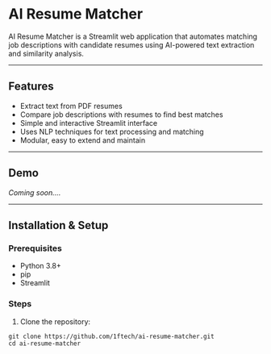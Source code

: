 # AI Resume Matcher

AI Resume Matcher is a Streamlit web application that automates matching job descriptions with candidate resumes using AI-powered text extraction and similarity analysis.

---

## Features

- Extract text from PDF resumes
- Compare job descriptions with resumes to find best matches
- Simple and interactive Streamlit interface
- Uses NLP techniques for text processing and matching
- Modular, easy to extend and maintain

---

## Demo

*Coming soon....*

---

## Installation & Setup

### Prerequisites

- Python 3.8+
- pip
- Streamlit

### Steps

1. Clone the repository:

```bash´´´
git clone https://github.com/1ftech/ai-resume-matcher.git
cd ai-resume-matcher
